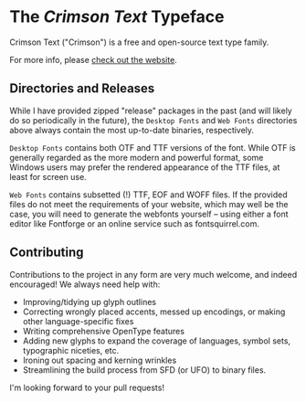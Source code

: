 The *Crimson Text* Typeface
===========================

Crimson Text ("Crimson") is a free and open-source text type family.

For more info, please [check out the website](http://www.aldusleaf.org/crimson.html).


Directories and Releases
------------------------
While I have provided zipped "release" packages in the past (and will likely do so periodically in the future), the `Desktop Fonts` and `Web Fonts` directories above always contain the most up-to-date binaries, respectively.

`Desktop Fonts` contains both OTF and TTF versions of the font. While OTF is generally regarded as the more modern and powerful format, some Windows users may prefer the rendered appearance of the TTF files, at least for screen use.

`Web Fonts` contains subsetted (!) TTF, EOF and WOFF files. If the provided files do not meet the requirements of your website, which may well be the case, you will need to generate the webfonts yourself – using either a font editor like Fontforge or an online service such as fontsquirrel.com.

Contributing
------------
Contributions to the project in any form are very much welcome, and indeed encouraged! We always need help with:
* Improving/tidying up glyph outlines
* Correcting wrongly placed accents, messed up encodings, or making other language-specific fixes
* Writing comprehensive OpenType features
* Adding new glyphs to expand the coverage of languages, symbol sets, typographic niceties, etc.
* Ironing out spacing and kerning wrinkles
* Streamlining the build process from SFD (or UFO) to binary files.

I'm looking forward to your pull requests!
